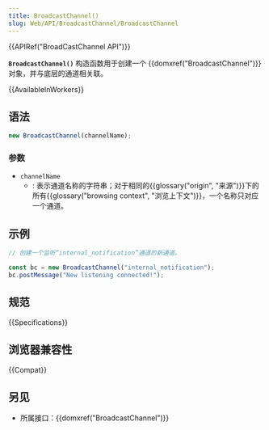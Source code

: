 ```yaml
---
title: BroadcastChannel()
slug: Web/API/BroadcastChannel/BroadcastChannel
---
```


{{APIRef("BroadCastChannel API")}}

**`BroadcastChannel()`** 构造函数用于创建一个 {{domxref("BroadcastChannel")}} 对象，并与底层的通道相关联。

{{AvailableInWorkers}}

## 语法

```js
new BroadcastChannel(channelName);
```

### 参数

- `channelName`
  - : 表示通道名称的字符串；对于相同的{{glossary("origin", "来源")}}下的所有{{glossary("browsing context", "浏览上下文")}}，一个名称只对应一个通道。

## 示例

```js
// 创建一个监听“internal_notification”通道的新通道。

const bc = new BroadcastChannel("internal_notification");
bc.postMessage("New listening connected!");
```

## 规范

{{Specifications}}

## 浏览器兼容性

{{Compat}}

## 另见

- 所属接口：{{domxref("BroadcastChannel")}}
